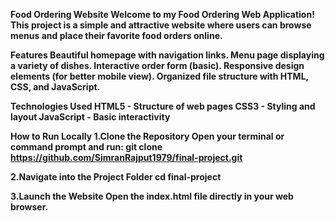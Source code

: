 <b>Food Ordering Website<b>
Welcome to my Food Ordering Web Application!
This project is a simple and attractive website where users can browse menus and place their favorite food orders online.

Features
Beautiful homepage with navigation links.
Menu page displaying a variety of dishes.
Interactive order form (basic).
Responsive design elements (for better mobile view).
Organized file structure with HTML, CSS, and JavaScript.

Technologies Used
HTML5 - Structure of web pages
CSS3 - Styling and layout
JavaScript - Basic interactivity

How to Run Locally
1.Clone the Repository
Open your terminal or command prompt and run:
git clone https://github.com/SimranRajput1979/final-project.git

2.Navigate into the Project Folder
cd final-project

3.Launch the Website
Open the index.html file directly in your web browser.

